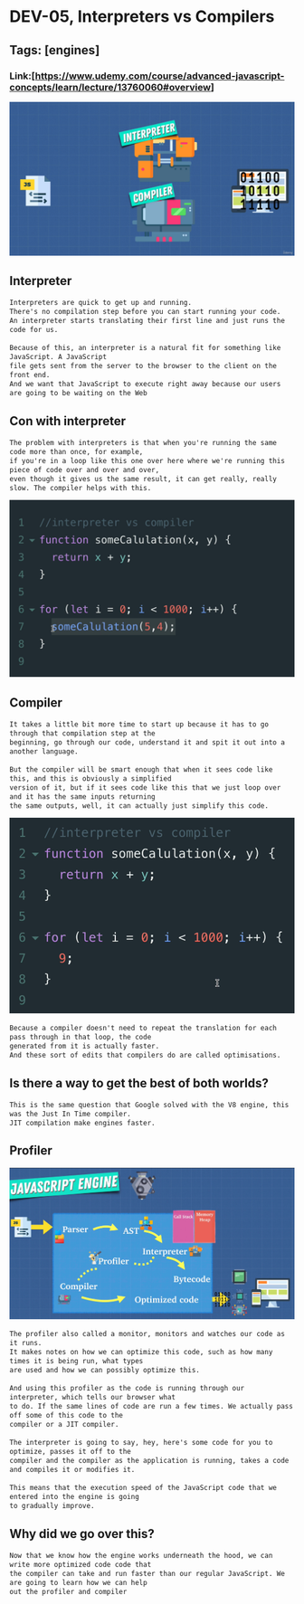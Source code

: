 # DEV-05, Interpreters vs Compilers

## Tags: [engines]

### Link:[<https://www.udemy.com/course/advanced-javascript-concepts/learn/lecture/13760060#overview>]

![](../images/DEV-05/DEV-05-A1.png)

## Interpreter

    Interpreters are quick to get up and running.
    There's no compilation step before you can start running your code.
    An interpreter starts translating their first line and just runs the code for us.

    Because of this, an interpreter is a natural fit for something like JavaScript. A JavaScript
    file gets sent from the server to the browser to the client on the front end.
    And we want that JavaScript to execute right away because our users are going to be waiting on the Web

## Con with interpreter

    The problem with interpreters is that when you're running the same code more than once, for example, 
    if you're in a loop like this one over here where we're running this piece of code over and over and over,
    even though it gives us the same result, it can get really, really slow. The compiler helps with this.

![](../images/DEV-05/DEV-05-A2.png)

## Compiler

    It takes a little bit more time to start up because it has to go through that compilation step at the
    beginning, go through our code, understand it and spit it out into a another language.
    
    But the compiler will be smart enough that when it sees code like this, and this is obviously a simplified
    version of it, but if it sees code like this that we just loop over and it has the same inputs returning
    the same outputs, well, it can actually just simplify this code.

![](../images/DEV-05/DEV-05-A3.png)

    Because a compiler doesn't need to repeat the translation for each pass through in that loop, the code
    generated from it is actually faster.
    And these sort of edits that compilers do are called optimisations.

## Is there a way to get the best of both worlds?

    This is the same question that Google solved with the V8 engine, this was the Just In Time compiler.
    JIT compilation make engines faster.

## Profiler

![](../images/DEV-05/DEV-05-B1.png)

    The profiler also called a monitor, monitors and watches our code as it runs.
    It makes notes on how we can optimize this code, such as how many times it is being run, what types
    are used and how we can possibly optimize this.

    And using this profiler as the code is running through our interpreter, which tells our browser what
    to do. If the same lines of code are run a few times. We actually pass off some of this code to the 
    compiler or a JIT compiler.

    The interpreter is going to say, hey, here's some code for you to optimize, passes it off to the
    compiler and the compiler as the application is running, takes a code and compiles it or modifies it.

    This means that the execution speed of the JavaScript code that we entered into the engine is going
    to gradually improve.

## Why did we go over this?

    Now that we know how the engine works underneath the hood, we can write more optimized code code that
    the compiler can take and run faster than our regular JavaScript. We are going to learn how we can help 
    out the profiler and compiler
